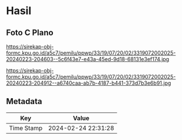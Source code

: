 # Hasil

## Foto C Plano

https://sirekap-obj-formc.kpu.go.id/a5c7/pemilu/ppwp/33/19/07/20/02/3319072002025-20240223-204603--5c6f43e7-e43a-45ed-9d18-68131e3ef174.jpg

https://sirekap-obj-formc.kpu.go.id/a5c7/pemilu/ppwp/33/19/07/20/02/3319072002025-20240223-204912--a6740caa-ab7b-4187-b441-373d7b3e6b91.jpg


## Metadata

| Key        | Value               |
| ---------- | ------------------- |
| Time Stamp | 2024-02-24 22:31:28 |



